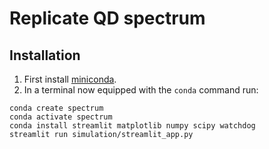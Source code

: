 # Replicate QD spectrum

## Installation

1. First install [miniconda](https://docs.anaconda.com/miniconda/).
2. In a terminal now equipped with the `conda` command run:

```
conda create spectrum
conda activate spectrum
conda install streamlit matplotlib numpy scipy watchdog
streamlit run simulation/streamlit_app.py
```